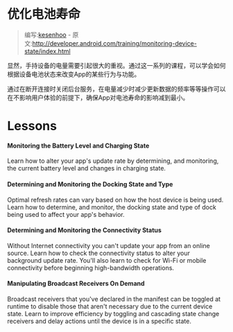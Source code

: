 # 优化电池寿命

> 编写:[kesenhoo](https://github.com/kesenhoo) - 原文:<http://developer.android.com/training/monitoring-device-state/index.html>


显然，手持设备的电量需要引起很大的重视。通过这一系列的课程，可以学会如何根据设备电池状态来改变App的某些行为与功能。

通过在断开连接时关闭后台服务，在电量减少时减少更新数据的频率等等操作可以在不影响用户体验的前提下，确保App对电池寿命的影响减到最小。

# Lessons

#### Monitoring the Battery Level and Charging State
Learn how to alter your app's update rate by determining, and monitoring, the current battery level and changes in charging state.

#### Determining and Monitoring the Docking State and Type
Optimal refresh rates can vary based on how the host device is being used. Learn how to determine, and monitor, the docking state and type of dock being used to affect your app's behavior.

#### Determining and Monitoring the Connectivity Status
Without Internet connectivity you can't update your app from an online source. Learn how to check the connectivity status to alter your background update rate. You'll also learn to check for Wi-Fi or mobile connectivity before beginning high-bandwidth operations.

#### Manipulating Broadcast Receivers On Demand
Broadcast receivers that you've declared in the manifest can be toggled at runtime to disable those that aren't necessary due to the current device state. Learn to improve efficiency by toggling and cascading state change receivers and delay actions until the device is in a specific state.
